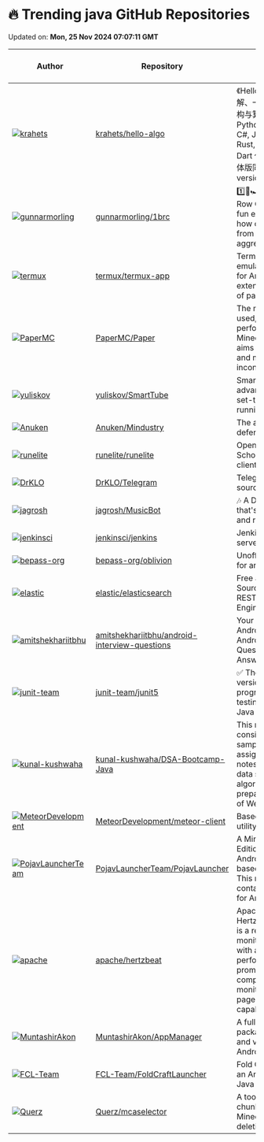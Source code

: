 # 🔥 Trending java GitHub Repositories

Updated on: **Mon, 25 Nov 2024 07:07:11 GMT**

| Author | Repository | Description | Language | ⭐ Total Stars | 🌟 Stars Today |
|--------|------------|-------------|----------|----------------|----------------|
| [![krahets](https://avatars.githubusercontent.com/u/26993056?s=40&v=4)](https://github.com/krahets) | [krahets/hello-algo](https://github.com/krahets/hello-algo) | 《Hello 算法》：动画图解、一键运行的数据结构与算法教程。支持 Python, Java, C++, C, C#, JS, Go, Swift, Rust, Ruby, Kotlin, TS, Dart 代码。简体版和繁体版同步更新，English version ongoing | Java | 100061 | 123 |
| [![gunnarmorling](https://avatars.githubusercontent.com/u/28612?s=40&v=4)](https://github.com/gunnarmorling) | [gunnarmorling/1brc](https://github.com/gunnarmorling/1brc) | 1️⃣🐝🏎️ The One Billion Row Challenge -- A fun exploration of how quickly 1B rows from a text file can be aggregated with Java | Java | 6436 | 12 |
| [![termux](https://avatars.githubusercontent.com/u/31106828?s=40&v=4)](https://github.com/termux) | [termux/termux-app](https://github.com/termux/termux-app) | Termux - a terminal emulator application for Android OS extendible by variety of packages. | Java | 36708 | 28 |
| [![PaperMC](https://avatars.githubusercontent.com/u/58008?s=40&v=4)](https://github.com/PaperMC) | [PaperMC/Paper](https://github.com/PaperMC/Paper) | The most widely used, high performance Minecraft server that aims to fix gameplay and mechanics inconsistencies | Java | 10035 | 3 |
| [![yuliskov](https://avatars.githubusercontent.com/u/5897464?s=40&v=4)](https://github.com/yuliskov) | [yuliskov/SmartTube](https://github.com/yuliskov/SmartTube) | SmartTube - an advanced player for set-top boxes and tvs running Android OS | Java | 20027 | 22 |
| [![Anuken](https://avatars.githubusercontent.com/u/10100000?s=40&v=4)](https://github.com/Anuken) | [Anuken/Mindustry](https://github.com/Anuken/Mindustry) | The automation tower defense RTS | Java | 22810 | 8 |
| [![runelite](https://avatars.githubusercontent.com/u/309739?s=40&v=4)](https://github.com/runelite) | [runelite/runelite](https://github.com/runelite/runelite) | Open source Old School RuneScape client | Java | 4826 | 1 |
| [![DrKLO](https://avatars.githubusercontent.com/u/7038595?s=40&v=4)](https://github.com/DrKLO) | [DrKLO/Telegram](https://github.com/DrKLO/Telegram) | Telegram for Android source | Java | 25299 | 7 |
| [![jagrosh](https://avatars.githubusercontent.com/u/12754382?s=40&v=4)](https://github.com/jagrosh) | [jagrosh/MusicBot](https://github.com/jagrosh/MusicBot) | 🎶 A Discord music bot that's easy to set up and run yourself! | Java | 5386 | 0 |
| [![jenkinsci](https://avatars.githubusercontent.com/u/50003?s=40&v=4)](https://github.com/jenkinsci) | [jenkinsci/jenkins](https://github.com/jenkinsci/jenkins) | Jenkins automation server | Java | 23286 | 1 |
| [![bepass-org](https://avatars.githubusercontent.com/u/68733224?s=40&v=4)](https://github.com/bepass-org) | [bepass-org/oblivion](https://github.com/bepass-org/oblivion) | Unofficial warp client for android | Java | 3876 | 5 |
| [![elastic](https://avatars.githubusercontent.com/u/41300?s=40&v=4)](https://github.com/elastic) | [elastic/elasticsearch](https://github.com/elastic/elasticsearch) | Free and Open Source, Distributed, RESTful Search Engine | Java | 1374 | 14 |
| [![amitshekhariitbhu](https://avatars.githubusercontent.com/u/9877145?s=40&v=4)](https://github.com/amitshekhariitbhu) | [amitshekhariitbhu/android-interview-questions](https://github.com/amitshekhariitbhu/android-interview-questions) | Your Cheat Sheet For Android Interview - Android Interview Questions and Answers | Java | 11460 | 5 |
| [![junit-team](https://avatars.githubusercontent.com/u/214207?s=40&v=4)](https://github.com/junit-team) | [junit-team/junit5](https://github.com/junit-team/junit5) | ✅ The 5th major version of the programmer-friendly testing framework for Java and the JVM | Java | 6435 | 1 |
| [![kunal-kushwaha](https://avatars.githubusercontent.com/u/42698533?s=40&v=4)](https://github.com/kunal-kushwaha) | [kunal-kushwaha/DSA-Bootcamp-Java](https://github.com/kunal-kushwaha/DSA-Bootcamp-Java) | This repository consists of the code samples, assignments, and notes for the Java data structures & algorithms + interview preparation bootcamp of WeMakeDevs. | Java | 17531 | 10 |
| [![MeteorDevelopment](https://avatars.githubusercontent.com/u/25082624?s=40&v=4)](https://github.com/MeteorDevelopment) | [MeteorDevelopment/meteor-client](https://github.com/MeteorDevelopment/meteor-client) | Based Minecraft utility mod. | Java | 2266 | 5 |
| [![PojavLauncherTeam](https://avatars.githubusercontent.com/u/40482367?s=40&v=4)](https://github.com/PojavLauncherTeam) | [PojavLauncherTeam/PojavLauncher](https://github.com/PojavLauncherTeam/PojavLauncher) | A Minecraft: Java Edition Launcher for Android and iOS based on Boardwalk. This repository contains source code for Android platform. | Java | 6862 | 7 |
| [![apache](https://avatars.githubusercontent.com/u/24788200?s=40&v=4)](https://github.com/apache) | [apache/hertzbeat](https://github.com/apache/hertzbeat) | Apache HertzBeat(incubating) is a real-time monitoring system with agentless, performance cluster, prometheus-compatible, custom monitoring and status page building capabilities. | Java | 5753 | 7 |
| [![MuntashirAkon](https://avatars.githubusercontent.com/u/8176128?s=40&v=4)](https://github.com/MuntashirAkon) | [MuntashirAkon/AppManager](https://github.com/MuntashirAkon/AppManager) | A full-featured package manager and viewer for Android | Java | 5023 | 5 |
| [![FCL-Team](https://avatars.githubusercontent.com/u/74163103?s=40&v=4)](https://github.com/FCL-Team) | [FCL-Team/FoldCraftLauncher](https://github.com/FCL-Team/FoldCraftLauncher) | Fold Craft Launcher, an Android Minecraft : Java Edition launcher. | Java | 1626 | 3 |
| [![Querz](https://avatars.githubusercontent.com/u/8278330?s=40&v=4)](https://github.com/Querz) | [Querz/mcaselector](https://github.com/Querz/mcaselector) | A tool to select chunks from Minecraft worlds for deletion or export. | Java | 3278 | 3 |
